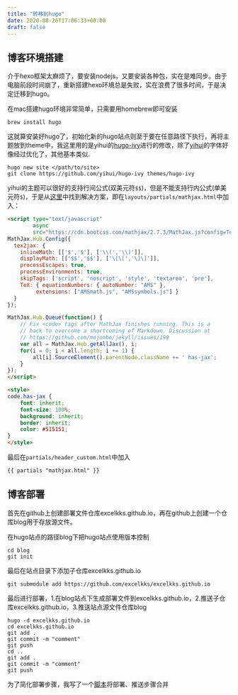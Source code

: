 ```yaml
---
title: "转移到hugo"
date: 2020-08-26T17:06:33+08:00
draft: false
---
```


## 博客环境搭建

介于hexo框架太麻烦了，要安装nodejs，又要安装各种包，实在是难同步。由于电脑前段时间崩了，重新搭建hexo环境总是失败，实在浪费了很多时间，于是决定迁移到hugo。

在mac搭建hugo环境非常简单，只需要用homebrew即可安装
```shell
brew install hugo
```
这就算安装好hugo了，初始化新的hugo站点则至于要在任意路径下执行，再将主题放到theme中，我这里用的是yihui的[hugo-ivy](https://github.com/yihui/hugo-ivy)进行的修改，除了[yihui](https://yihui.org)的字体好像经过优化了，其他基本类似.
```shell
hugo new site </path/to/site>
git clone https://github.com/yihui/hugo-ivy themes/hugo-ivy
```
yihui的主题可以很好的支持行间公式(双美元符`$$`)，但是不能支持行内公式(单美元符`$`)，于是从[这里](https://note.qidong.name/2018/03/hugo-mathjax)中找到解决方案，即在`layouts/partials/mathjax.html`中加入：
```html
<script type="text/javascript"
        async
        src="https://cdn.bootcss.com/mathjax/2.7.3/MathJax.js?config=TeX-AMS-MML_HTMLorMML">
MathJax.Hub.Config({
  tex2jax: {
    inlineMath: [['$','$'], ['\\(','\\)']],
    displayMath: [['$$','$$'], ['\[\[','\]\]']],
    processEscapes: true,
    processEnvironments: true,
    skipTags: ['script', 'noscript', 'style', 'textarea', 'pre'],
    TeX: { equationNumbers: { autoNumber: "AMS" },
         extensions: ["AMSmath.js", "AMSsymbols.js"] }
  }
});

MathJax.Hub.Queue(function() {
    // Fix <code> tags after MathJax finishes running. This is a
    // hack to overcome a shortcoming of Markdown. Discussion at
    // https://github.com/mojombo/jekyll/issues/199
    var all = MathJax.Hub.getAllJax(), i;
    for(i = 0; i < all.length; i += 1) {
        all[i].SourceElement().parentNode.className += ' has-jax';
    }
});
</script>

<style>
code.has-jax {
    font: inherit;
    font-size: 100%;
    background: inherit;
    border: inherit;
    color: #515151;
}
</style>
```
最后在`partials/header_custom.html`中加入
```html
{{ partials "mathjax.html" }}
```

## 博客部署

首先在github上创建部署文件仓库excelkks.github.io，再在github上创建一个仓库blog用于存放源文件。

在hugo站点的路径blog下把hugo站点使用版本控制
```shell
cd blog
git init
```

最后在站点目录下添加子仓库excelkks.github.io
```shell
git submodule add https://github.com/excelkks/excelkks.github.io
```

最后进行部署，1.在blog站点下生成部署文件到excelkks.github.io，2.推送子仓库excelkks.github.io，3.推送站点源文件仓库blog
```shell
hugo -d excelkks.github.io
cd excelkks.github.io
git add .
git commit -m "comment"
git push
cd ..
git add .
git commit -m "comment"
git push
```

为了简化部署步骤，我写了一个[脚本](https://raw.githubusercontent.com/excelkks/blog/master/deploy.py)将部署、推送步骤合并
